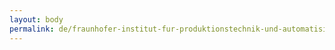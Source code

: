 ```yaml
---
layout: body
permalink: de/fraunhofer-institut-fur-produktionstechnik-und-automatisierung/
---
```


